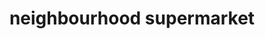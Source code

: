 ---
title: "neighbourhood supermarket"
url: /thiruvanathapuram/neighbourhood-supermarket/
shop: supermarket
---